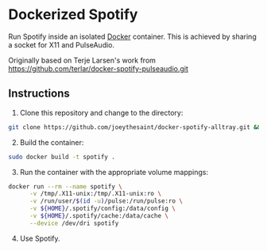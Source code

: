 # Dockerized Spotify

Run Spotify inside an isolated [Docker](http://www.docker.io) container. This is achieved by sharing a socket for X11 and PulseAudio.

Originally based on Terje Larsen's work from https://github.com/terlar/docker-spotify-pulseaudio.git

## Instructions

1. Clone this repository and change to the directory:

  ```sh
  git clone https://github.com/joeythesaint/docker-spotify-alltray.git && cd docker-spotify-alltray
  ```

2. Build the container:

  ```sh
  sudo docker build -t spotify .
  ```

3. Run the container with the appropriate volume mappings:

  ```sh
  docker run --rm --name spotify \
		-v /tmp/.X11-unix:/tmp/.X11-unix:ro \
		-v /run/user/$(id -u)/pulse:/run/pulse:ro \
		-v ${HOME}/.spotify/config:/data/config \
		-v ${HOME}/.spotify/cache:/data/cache \
		--device /dev/dri spotify
  ```

4. Use Spotify.
